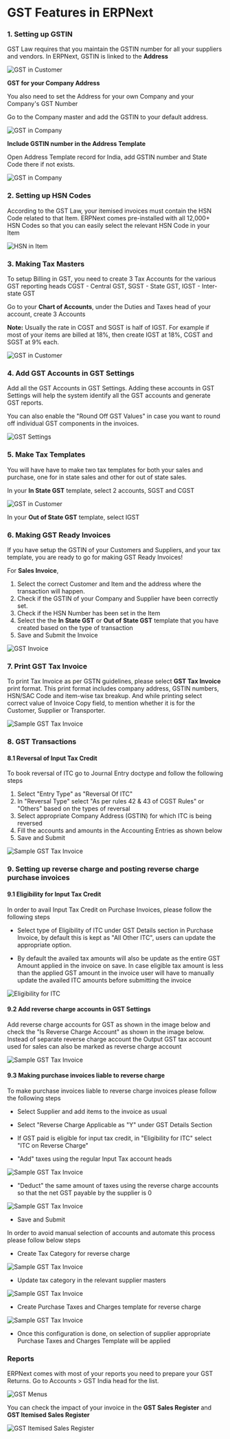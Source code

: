 <!-- add-breadcrumbs -->
# GST Features in ERPNext

### 1. Setting up GSTIN

GST Law requires that you maintain the GSTIN number for all your suppliers and vendors. In ERPNext, GSTIN is linked to the **Address**

<img class="screenshot" alt="GST in Customer" src="{{docs_base_url}}/v12/assets/img/regional/india/gstin-customer.gif">

**GST for your Company Address**

You also need to set the Address for your own Company and your Company's GST Number

Go to the Company master and add the GSTIN to your default address.

<img class="screenshot" alt="GST in Company" src="{{docs_base_url}}/v12/assets/img/regional/india/gstin-company.gif">

**Include GSTIN number in the Address Template**

Open Address Template record for India, add GSTIN number and State Code there if not exists.

<img class="screenshot" alt="GST in Company" src="{{docs_base_url}}/v12/assets/img/regional/india/address-template-gstin.png">


### 2. Setting up HSN Codes

According to the GST Law, your itemised invoices must contain the HSN Code related to that Item. ERPNext comes pre-installed with all 12,000+ HSN Codes so that you can easily select the relevant HSN Code in your Item

<img class="screenshot" alt="HSN in Item" src="{{docs_base_url}}/v12/assets/img/regional/india/hsn-item.gif">

### 3. Making Tax Masters

To setup Billing in GST, you need to create 3 Tax Accounts for the various GST reporting heads CGST - Central GST, SGST - State GST, IGST - Inter-state GST

Go to your **Chart of Accounts**, under the Duties and Taxes head of your account, create 3 Accounts

**Note:** Usually the rate in CGST and SGST is half of IGST. For example if most of your items are billed at 18%, then create IGST at 18%, CGST and SGST at 9% each.

<img class="screenshot" alt="GST in Customer" src="{{docs_base_url}}/v12/assets/img/regional/india/gst-in-coa.png">

### 4. Add GST Accounts in GST Settings

Add all the GST Accounts in GST Settings. Adding these accounts in GST Settings will help the system identify all the GST accounts and generate GST reports.

You can also enable the "Round Off GST Values" in case you want to round off individual GST components in the invoices.

<img class="screenshot" alt="GST Settings" src="{{docs_base_url}}/v12/assets/img/regional/india/gst-settings-new.png">

### 5. Make Tax Templates

You will have have to make two tax templates for both your sales and purchase, one for in state sales and other for out of state sales.

In your **In State GST** template, select 2 accounts, SGST and CGST

<img class="screenshot" alt="GST in Customer" src="{{docs_base_url}}/v12/assets/img/regional/india/gst-template-in-state.png">

In your **Out of State GST** template, select IGST

### 6. Making GST Ready Invoices

If you have setup the GSTIN of your Customers and Suppliers, and your tax template, you are ready to go for making GST Ready Invoices!

For **Sales Invoice**,

1. Select the correct Customer and Item and the address where the transaction will happen.
2. Check if the GSTIN of your Company and Supplier have been correctly set.
3. Check if the HSN Number has been set in the Item
4. Select the the **In State GST** or **Out of State GST** template that you have created based on the type of transaction
5. Save and Submit the Invoice

<img class="screenshot" alt="GST Invoice" src="{{docs_base_url}}/v12/assets/img/regional/india/gst-invoice.gif">

### 7. Print GST Tax Invoice

To print Tax Invoice as per GSTN guidelines, please select **GST Tax Invoice** print format. This print format includes company address, GSTIN numbers, HSN/SAC Code and item-wise tax breakup. And while printing select correct value of Invoice Copy field, to mention whether it is for the Customer, Supplier or Transporter.

<img class="screenshot" alt="Sample GST Tax Invoice" src="{{docs_base_url}}/v12/assets/img/regional/india/sample-gst-tax-invoice.png">

### 8. GST Transactions

#### 8.1 Reversal of Input Tax Credit

To book reversal of ITC go to Journal Entry doctype and follow the following steps

1. Select "Entry Type" as "Reversal Of ITC"
2. In "Reversal Type" select "As per rules 42 & 43 of CGST Rules" or "Others" based on the types of reversal
3. Select appropriate Company Address (GSTIN) for which ITC is being reversed
4. Fill the accounts and amounts in the Accounting Entries as shown below
5. Save and Submit

<img class="screenshot" alt="Sample GST Tax Invoice" src="{{docs_base_url}}/assets/img/regional/india/reversal-of-itc.png">

### 9. Setting up reverse charge and posting reverse charge purchase invoices

#### 9.1 Eligibility for Input Tax Credit

In order to avail Input Tax Credit on Purchase Invoices, please follow the following steps

* Select type of Eligibility of ITC under GST Details section in Purchase Invoice, by default this is kept as "All Other ITC", users can update the appropriate option.

* By default the availed tax amounts will also be update as the entire GST Amount applied in the invoice on save. In case eligible tax amount is less than the applied GST amount in the invoice user will have to manually update the availed ITC amounts before submitting the invoice

<img class="screenshot" alt="Eligibility for ITC" src="{{docs_base_url}}/assets/img/regional/india/eligibility-for-itc.png">

#### 9.2 Add reverse charge accounts in GST Settings

Add reverse charge accounts for GST as shown in the image below and check the "Is Reverse Charge Account" as shown in the image below. Instead of separate reverse charge account the Output GST tax account used for sales can also be marked as reverse charge account

<img class="screenshot" alt="Sample GST Tax Invoice" src="{{docs_base_url}}/assets/img/regional/india/gst-reverse-charge-setting.png">

#### 9.3 Making purchase invoices liable to reverse charge

To make purchase invoices liable to reverse charge invoices please follow the following steps

* Select Supplier and add items to the invoice as usual

* Select "Reverse Charge Applicable as "Y" under GST Details Section
* If GST paid is eligible for input tax credit, in "Eligibility for ITC" select "ITC on Reverse Charge"
* "Add" taxes using the regular Input Tax account heads

<img class="screenshot" alt="Sample GST Tax Invoice" src="{{docs_base_url}}/assets/img/regional/india/reverse-charge-add.png">

* "Deduct" the same amount of taxes using the reverse charge accounts so that the net GST payable by the supplier is 0

<img class="screenshot" alt="Sample GST Tax Invoice" src="{{docs_base_url}}/assets/img/regional/india/reverse-charge-deduct.png">

* Save and Submit

In order to avoid manual selection of accounts and automate this process please follow below steps

* Create Tax Category for reverse charge

<img class="screenshot" alt="Sample GST Tax Invoice" src="{{docs_base_url}}/assets/img/regional/india/reverse-charge-tax-category.png">

* Update tax category in the relevant supplier masters

<img class="screenshot" alt="Sample GST Tax Invoice" src="{{docs_base_url}}/assets/img/regional/india/supplier-tax-category.png">

* Create Purchase Taxes and Charges template for reverse charge

<img class="screenshot" alt="Sample GST Tax Invoice" src="{{docs_base_url}}/assets/img/regional/india/reverse-charge-template.png">

* Once this configuration is done, on selection of supplier appropriate Purchase Taxes and Charges Template will be applied

### Reports

ERPNext comes with most of your reports you need to prepare your GST Returns. Go to Accounts > GST India head for the list.

<img class="screenshot" alt="GST Menus" src="{{docs_base_url}}/v12/assets/img/regional/india/gst-menu.png">

You can check the impact of your invoice in the **GST Sales Register** and **GST Itemised Sales Register**

<img class="screenshot" alt="GST Itemised Sales Register" src="{{docs_base_url}}/v12/assets/img/regional/india/gst-itemised.png">
